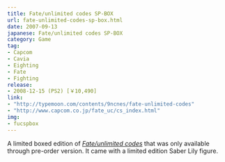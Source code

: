 ```yaml
---
title: Fate/unlimited codes SP-BOX
url: fate-unlimited-codes-sp-box.html
date: 2007-09-13
japanese: Fate/unlimited codes SP-BOX
category: Game
tag:
- Capcom
- Cavia
- Eighting
- Fate
- Fighting
release:
- 2008-12-15 (PS2) [￥10,490]
link:
- "http://typemoon.com/contents/9ncnes/fate-unlimited-codes"
- "http://www.capcom.co.jp/fate_uc/cs_index.html"
img:
- fucspbox
---
```


A limited boxed edition of [*Fate/unlimited codes*](fate-unlimited-codes.html) that was only available through pre-order version. It came with a limited edition Saber Lily figure.